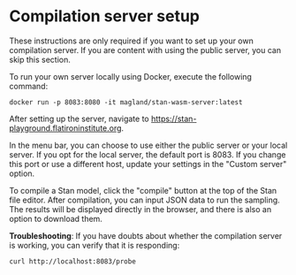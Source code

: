 # Compilation server setup

These instructions are only required if you want to set up your own compilation server. If you are content with using the public server, you can skip this section.

To run your own server locally using Docker, execute the following command:

```
docker run -p 8083:8080 -it magland/stan-wasm-server:latest
```

After setting up the server, navigate to https://stan-playground.flatironinstitute.org.

In the menu bar, you can choose to use either the public server or your local server. If you opt for the local server, the default port is 8083. If you change this port or use a different host, update your settings in the "Custom server" option.

To compile a Stan model, click the "compile" button at the top of the Stan file editor. After compilation, you can input JSON data to run the sampling. The results will be displayed directly in the browser, and there is also an option to download them.

**Troubleshooting**: If you have doubts about whether the compilation server is working, you can verify that it is responding:

```
curl http://localhost:8083/probe
```